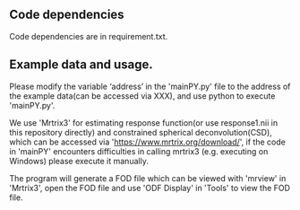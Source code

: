 ## Code dependencies  
Code dependencies are in requirement.txt.  
## Example data and usage.  
Please modify the variable ‘address’ in the 'mainPY.py' file to the address of the example data(can be accessed via XXX), and use python to execute 'mainPY.py'.  

We use 'Mrtrix3' for estimating response function(or use response1.nii in this repository directly) and constrained spherical deconvolution(CSD), which can be accessed via 'https://www.mrtrix.org/download/', if the code in 'mainPY' encounters difficulties in calling mrtrix3 (e.g. executing on Windows) please execute it manually.  

The program will generate a FOD file which can be viewed with 'mrview' in 'Mrtrix3', open the FOD file and use 'ODF Display' in 'Tools' to view the FOD file.  
